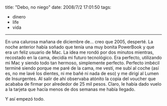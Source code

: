 title: "Debo, no niego"
date: 2008/7/2 17:01:50
tags:
- dinero
- life
- vida
---
En una calurosa mañana de diciembre de... creo que 2005, desperté. La noche anterior había soñado que tenía una muy bonita PowerBook y que era un feliz usuario de Mac. La idea me rondó por dos minutos mientras, recostado en la cama, decidía mi futuro tecnológico. Era perfecto, utilizando mi Mac y siendo todo tan hermoso, simplemente perfecto. Perfecto imbécil terminé siendo porque me paré de la cama, me vestí, me subí al coche (así es, no me lavé los dientes, ni me bañé ni nada de eso) y me dirigí al Lumen de Insurgentes. Al salir de ahí observaba atónito la copia del voucher que acababa de firmar por alrededor de 25 mil pesos. Claro, le había dado vuelo a la tarjeta que hacía menos de dos semanas me había llegado.

Y así empezó todo.
